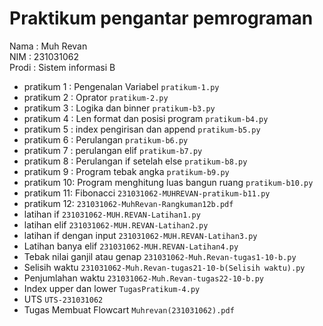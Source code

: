 # Praktikum pengantar pemrograman

<div> Nama  : Muh Revan </div>
<div> NIM   : 231031062 </div>
<div> Prodi : Sistem informasi B </div>

* pratikum 1 : Pengenalan Variabel `pratikum-1.py`
* pratikum 2 : Oprator `pratikum-2.py`
* pratikum 3 : Logika dan binner `pratikum-b3.py`
* pratikum 4 : Len format dan posisi program `pratikum-b4.py`
* pratikum 5 : index pengirisan dan append `pratikum-b5.py`
* pratikum 6 : Perulangan `pratikum-b6.py`
* pratikum 7 : perulangan elif `pratikum-b7.py`
* pratikum 8 : Perulangan if setelah else `pratikum-b8.py`
* pratikum 9 : Program tebak angka `pratikum-b9.py`
* pratikum 10: Program menghitung luas bangun ruang `pratikum-b10.py`
* pratikum 11: Fibonacci `231031062-MUHREVAN-pratikum-b11.py`
* pratikum 12: `231031062-MuhRevan-Rangkuman12b.pdf`
* latihan if `231031062-MUH.REVAN-Latihan1.py`
* latihan elif `231031062-MUH.REVAN-Latihan2.py`
* latihan if dengan input `231031062-MUH.REVAN-Latihan3.py`
* Latihan banya elif `231031062-MUH.REVAN-Latihan4.py`
* Tebak nilai ganjil atau genap  `231031062-Muh.Revan-tugas1-10-b.py`
* Selisih waktu `231031062-Muh.Revan-tugas21-10-b(Selisih waktu).py`
* Penjumlahan waktu `231031062-Muh.Revan-tugas22-10-b.py`
* Index upper dan lower `TugasPratikum-4.py`
* UTS `UTS-231031062`
* Tugas Membuat Flowcart `Muhrevan(231031062).pdf`
